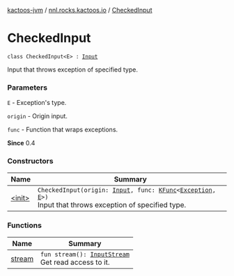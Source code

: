 [kactoos-jvm](../../index.md) / [nnl.rocks.kactoos.io](../index.md) / [CheckedInput](./index.md)

# CheckedInput

`class CheckedInput<E> : `[`Input`](../../nnl.rocks.kactoos/-input/index.md)

Input that throws exception of specified type.

### Parameters

`E` - Exception's type.

`origin` - Origin input.

`func` - Function that wraps exceptions.

**Since**
0.4

### Constructors

| Name | Summary |
|---|---|
| [&lt;init&gt;](-init-.md) | `CheckedInput(origin: `[`Input`](../../nnl.rocks.kactoos/-input/index.md)`, func: `[`KFunc`](../../nnl.rocks.kactoos/-k-func.md)`<`[`Exception`](https://kotlinlang.org/api/latest/jvm/stdlib/kotlin/-exception/index.html)`, `[`E`](index.md#E)`>)`<br>Input that throws exception of specified type. |

### Functions

| Name | Summary |
|---|---|
| [stream](stream.md) | `fun stream(): `[`InputStream`](http://docs.oracle.com/javase/8/docs/api/java/io/InputStream.html)<br>Get read access to it. |
